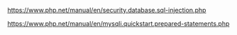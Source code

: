 https://www.php.net/manual/en/security.database.sql-injection.php

https://www.php.net/manual/en/mysqli.quickstart.prepared-statements.php


